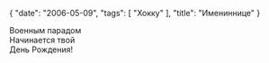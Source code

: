{
   "date": "2006-05-09",
   "tags": [
      "Хокку"
   ],
   "title": "Имениннице"
}

Военным парадом  
Начинается твой  
День Рождения!
